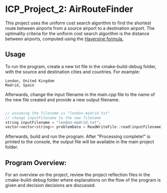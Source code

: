 # ICP_Project_2: AirRouteFinder
This project uses the uniform cost search algorithm to find the shortest route between 
airports from a source airport to a destination airport. The optimality criteria for the
uniform cost search algorithm is the distance between airports, computed using the [Haversine
formula.](https://en.wikipedia.org/wiki/Haversine_formula)

## Usage
To run the program, create a new txt file in the cmake-build-debug folder, with the source and
destination cities and countries. For example:
```
London, United Kingdom
Madrid, Spain
```

Afterwards, change the input filename in the main.cpp file to the name of the new file created
and provide a new output filename.
```C++

// assuming the filename is "london-madrid.txt"
// change inputFilename to the new filename
string inputFilename = "london-madrid.txt";
vector<vector<string>> problemData = ReadWriteFile::read(inputFilename);
```

Afterwards, build and run the program. After "Processing complete!" is printed to the console,
the output file will be available in the main project folder.

## Program Overview:
For an overview on the project, review the project reflection files in the cmake-build-debug folder
where explanations on the flow of the program is given and decision decisions are discussed. 
